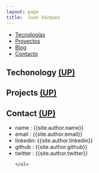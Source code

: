 ```yaml
---
layout: page
title:  Juan Vázquez
---
```


<div id="start" class="block start_block">
    <ul class="main_nav">
      <li class="nav_link first"><a href="#technology" title="Tecnologías">Tecnolog&iacute;as</a></li>
      <li class="nav_link second"><a href="#projects" title="Proyectos">Proyectos</a></li>
      <li class="nav_link third"><a href="/blog" title="Blog" >Blog</a></li>
      <li class="nav_link fourth"><a href="#contact" tile="Contacto">Contacto</a></li>
    </ul>   
</div>
<div id="technology" class="block technology_block">
  <h2> Techonology <a href="#start">(UP)</a></h2>
</div>

<div id="projects" class="block projects_block">
  <h2> Projects <a href="#start">(UP)</a></h2>
</div>

<div id="contact" class="block contact_block">
  <h2> Contact <a href="#start">(UP)</a></h2>
  <div class="contact_data">
    <ul>
      <li> name : {{site.author.name}}</li>
      <li> email : {{site.author.email}}</li>
      <li> linkedin: {{site.author.linkedin}}</li>
      <li> github : {{site.author.github}}</li>
      <li> twitter : {{site.author.twitter}}</li>
  
    </ul>
  </div>
</div>
